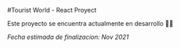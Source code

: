 #Tourist World - React Proyect

Este proyecto se encuentra actualmente en desarrollo 👷‍♂️

_Fecha estimada de finalizacion: Nov 2021_
